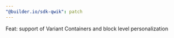 ```yaml
---
"@builder.io/sdk-qwik": patch
---
```


Feat: support of Variant Containers and block level personalization
